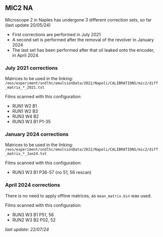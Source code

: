 ## MIC2 NA
Microscope 2 in Naples has undergone 3 different correction sets, so far (last update 20/05/24)
- First corrections are performed in July 2021
- A second set is performed after the removal of the revolver in January 2024
- The last set has been performed after that oil leaked onto the encoder, in April 2024.

### July 2021 corrections
Matrices to be used in the linking:
`/eos/experiment/sndlhc/emulsionData/2022/Napoli/CALIBRATIONS/mic2/diff_matrix_*_2021.txt`

Films scanned with this configuration:
- RUN1 W2 B1
- RUN1 W2 B3
- RUN3 W4 B2
- RUN3 W3 B1 P1-35

### January 2024 corrections
Matrices to be used in the linking:
`/eos/experiment/sndlhc/emulsionData/2022/Napoli/CALIBRATIONS/mic2/diff_matrix_*_Jan24.txt`

Films scanned with this configuration:
- RUN3 W3 B1 P36-57 (no 51, 56 rescan)

### April 2024 corrections
There is no need to apply offline matrices, as `mean_matrix.bin` was used.

Films scanned with this configuration:
- RUN3 W3 B1 P51, 56
- RUN2 W3 B2 P02, 52


*last update: 22/07/24*

